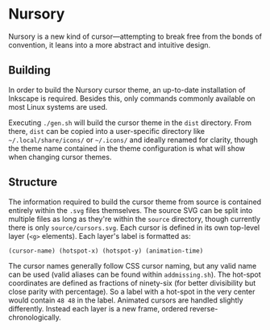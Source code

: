 # Nursory

Nursory is a new kind of cursor—attempting to break free from the bonds of convention, it leans into a more abstract and intuitive design.

## Building

In order to build the Nursory cursor theme, an up-to-date installation of Inkscape is required. Besides this, only commands commonly available on most Linux systems are used.

Executing `./gen.sh` will build the cursor theme in the `dist` directory. From there, `dist` can be copied into a user-specific directory like `~/.local/share/icons/` or `~/.icons/` and ideally renamed for clarity, though the theme name contained in the theme configuration is what will show when changing cursor themes.

## Structure

The information required to build the cursor theme from source is contained entirely within the `.svg` files themselves. The source SVG can be split into multiple files as long as they're within the `source` directory, though currently there is only `source/cursors.svg`. Each cursor is defined in its own top-level layer (`<g>` elements). Each layer's label is formatted as:

```
(cursor-name) (hotspot-x) (hotspot-y) (animation-time)
```

The cursor names generally follow CSS cursor naming, but any valid name can be used (valid aliases can be found within `addmissing.sh`). The hot-spot coordinates are defined as fractions of ninety-six (for better divisibility but close parity with percentage). So a label with a hot-spot in the very center would contain `48 48` in the label. Animated cursors are handled slightly differently. Instead each layer is a new frame, ordered reverse-chronologically.